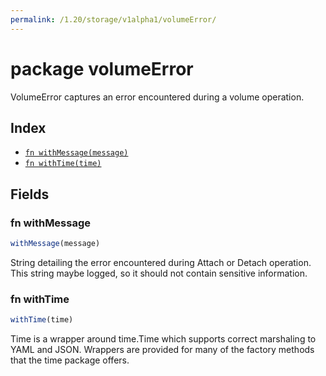 ```yaml
---
permalink: /1.20/storage/v1alpha1/volumeError/
---
```


# package volumeError

VolumeError captures an error encountered during a volume operation.

## Index

* [`fn withMessage(message)`](#fn-withmessage)
* [`fn withTime(time)`](#fn-withtime)

## Fields

### fn withMessage

```ts
withMessage(message)
```

String detailing the error encountered during Attach or Detach operation. This string maybe logged, so it should not contain sensitive information.

### fn withTime

```ts
withTime(time)
```

Time is a wrapper around time.Time which supports correct marshaling to YAML and JSON.  Wrappers are provided for many of the factory methods that the time package offers.